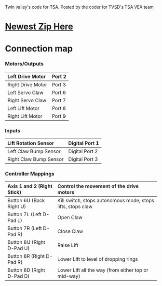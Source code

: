 Twin valley's code for TSA. Posted by the coder for TVSD's TSA VEX team
# [Newest Zip Here](http://tvhs-tsa-vex-robotics.googlecode.com/files/TSA%20VEX%202011%20rev%2020.zip) #
# Connection map #

### Motors/Outputs ###

| Left Drive Motor | Port 2 |
|:-----------------|:-------|
| Right Drive Motor | Port 3 |
| Left Servo Claw | Port 6 |
| Right Servo Claw | Port 7 |
| Left Lift Motor | Port 8 |
| Right Lift Motor | Port 9 |

### Inputs ###

| Lift Rotation Sensor | Digital Port 1 |
|:---------------------|:---------------|
| Left Claw Bump Sensor | Digital Port 2 |
| Right Claw Bump Sensor | Digital Port 3 |

### Controller Mappings ###

| Axis 1 and 2 (Right Stick) | Control the movement of the drive motors |
|:---------------------------|:-----------------------------------------|
| Button 6U (Back Right U) | Kill switch, stops autonomous mode, stops lifts, stops claw |
| Button 7L (Left D-Pad L) | Open Claw |
| Button 7R (Left D-Pad R) | Close Claw |
| Button 8U (Right D-Pad U) | Raise Lift |
| Button 8R (Right D-Pad R) | Lower Lift to level of dropping rings |
| Button 8D (Right D-Pad D) | Lower Lift all the way (from either top or mid-way) |